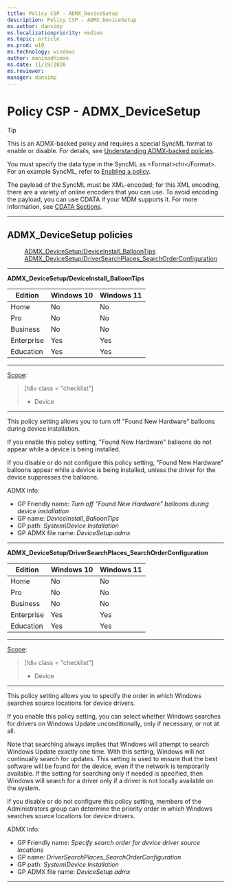 ```yaml
---
title: Policy CSP - ADMX_DeviceSetup
description: Policy CSP - ADMX_DeviceSetup
ms.author: dansimp
ms.localizationpriority: medium
ms.topic: article
ms.prod: w10
ms.technology: windows
author: manikadhiman
ms.date: 11/19/2020
ms.reviewer: 
manager: dansimp
---
```


# Policy CSP - ADMX_DeviceSetup

> [!TIP]
> This is an ADMX-backed policy and requires a special SyncML format to enable or disable. For details, see [Understanding ADMX-backed policies](./understanding-admx-backed-policies.md).
> 
> You must specify the data type in the SyncML as &lt;Format&gt;chr&lt;/Format&gt;. For an example SyncML, refer to [Enabling a policy](./understanding-admx-backed-policies.md#enabling-a-policy).
> 
> The payload of the SyncML must be XML-encoded; for this XML encoding, there are a variety of online encoders that you can use. To avoid encoding the payload, you can use CDATA if your MDM supports it. For more information, see [CDATA Sections](http://www.w3.org/TR/REC-xml/#sec-cdata-sect).

<hr/>

<!--Policies-->
## ADMX_DeviceSetup policies  

<dl>
  <dd>
    <a href="#admx-devicesetup-deviceinstall-balloontips">ADMX_DeviceSetup/DeviceInstall_BalloonTips</a>
  </dd>
  <dd>
    <a href="#admx-devicesetup-driversearchplaces-searchorderconfiguration">ADMX_DeviceSetup/DriverSearchPlaces_SearchOrderConfiguration</a>
  </dd>
</dl>


<hr/>

<!--Policy-->
<a href="" id="admx-devicesetup-deviceinstall-balloontips"></a>**ADMX_DeviceSetup/DeviceInstall_BalloonTips**  

<!--SupportedSKUs-->

|Edition|Windows 10|Windows 11|
|--- |--- |--- |
|Home|No|No|
|Pro|No|No|
|Business|No|No|
|Enterprise|Yes|Yes|
|Education|Yes|Yes|

<!--/SupportedSKUs-->
<hr/>

<!--Scope-->
[Scope](./policy-configuration-service-provider.md#policy-scope):

> [!div class = "checklist"]
> * Device

<hr/>

<!--/Scope-->
<!--Description-->
This policy setting allows you to turn off "Found New Hardware" balloons during device installation.

If you enable this policy setting, "Found New Hardware" balloons do not appear while a device is being installed.

If you disable or do not configure this policy setting, "Found New Hardware" balloons appear while a device is being installed, unless the driver for the device suppresses the balloons.

<!--/Description-->


<!--ADMXBacked-->
ADMX Info:  
-   GP Friendly name: *Turn off "Found New Hardware" balloons during device installation*
-   GP name: *DeviceInstall_BalloonTips*
-   GP path: *System\Device Installation*
-   GP ADMX file name: *DeviceSetup.admx*

<!--/ADMXBacked-->
<!--/Policy-->
<hr/>

<!--Policy-->
<a href="" id="admx-devicesetup-driversearchplaces-searchorderconfiguration"></a>**ADMX_DeviceSetup/DriverSearchPlaces_SearchOrderConfiguration**  

<!--SupportedSKUs-->

|Edition|Windows 10|Windows 11|
|--- |--- |--- |
|Home|No|No|
|Pro|No|No|
|Business|No|No|
|Enterprise|Yes|Yes|
|Education|Yes|Yes|

<!--/SupportedSKUs-->
<hr/>

<!--Scope-->
[Scope](./policy-configuration-service-provider.md#policy-scope):

> [!div class = "checklist"]
> * Device

<hr/>

<!--/Scope-->
<!--Description-->
This policy setting allows you to specify the order in which Windows searches source locations for device drivers.

If you enable this policy setting, you can select whether Windows searches for drivers on Windows Update unconditionally, only if necessary, or not at all.

Note that searching always implies that Windows will attempt to search Windows Update exactly one time. With this setting, Windows will not continually search for updates. This setting is used to ensure that the best software will be found for the device, even if the network is temporarily available. If the setting for searching only if needed is specified, then Windows will search for a driver only if a driver is not locally available on the system.

If you disable or do not configure this policy setting, members of the Administrators group can determine the priority order in which Windows searches source locations for device drivers.

<!--/Description-->

<!--ADMXBacked-->
ADMX Info:  
-   GP Friendly name: *Specify search order for device driver source locations*
-   GP name: *DriverSearchPlaces_SearchOrderConfiguration*
-   GP path: *System\Device Installation*
-   GP ADMX file name: *DeviceSetup.admx*

<!--/ADMXBacked-->
<!--/Policy-->
<hr/>

<!--/Policies-->

